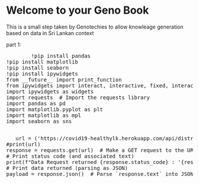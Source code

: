 # Welcome to your Geno Book

This is a small step taken by Genotechies to allow knowleage generation based on data in Sri Lankan context
<html>
  <head>
    <title>An active web page</title>
<!--     <script type="text/x-thebe-config">
      {
        bootstrap: true,
        selector: "pre",
        requestKernel: true,
    binderOptions: {
        repo: "binder-examples/requirements",
        ref: "master",
    },
      }
    </script>
  <script src="https://unpkg.com/thebe@latest/lib/index.js"></script>
     <script >$.getScript("https://unpkg.com/thebe@latest")
    .done(function (script, textStatus) {
           thebelab.events.on("request-kernel")((kernel) => {
    // Find any cells with an initialization tag and ask Thebe to run them when ready
    kernel.requestExecute({code: "import numpy as np"})
    kernel.requestExecute({code: "import matplotlib.pyplot as plt"})
      });
    })
</script> -->
  </head>
  <body>
 part 1:
  <!--   <pre>
    %matplotlib inline
import ipywidgets as widgets
import requests  # Import the requests library
import pandas as pd
import matplotlib.pyplot as plt
import matplotlib as mpl
import seaborn as sns
    </pre>
    Sed do eiusmod tempor incididunt ut labore et dolore magna aliqua:
    <pre data-executable="true">
x = np.linspace(0,10)
plt.plot(x, np.sin(x))
plt.plot(x, np.cos(x))
    </pre> -->
     <pre data-executable>
        !pip install pandas
!pip install matplotlib
!pip install seaborn
!pip install ipywidgets
from __future__ import print_function
from ipywidgets import interact, interactive, fixed, interact_manual
import ipywidgets as widgets
import requests  # Import the requests library
import pandas as pd
import matplotlib.pyplot as plt
import matplotlib as mpl
import seaborn as sns
  </pre>
   <pre data-executable>
   url = ('https://covid19-healthylk.herokuapp.com/api/districtstotal?startdate=2021-08-31&enddate=2021-09-31')
#print(url)
response = requests.get(url)  # Make a GET request to the URL
# Print status code (and associated text)
print(f"Data Request returned {response.status_code} : '{response.reason}'")
# Print data returned (parsing as JSON)
payload = response.json()  # Parse `response.text` into JSON
   </pre>
 <script src="_static/juniper.min.js"></script>
 
 <script>new Juniper({ repo: 'GenoTechies/spacy-io-binder',isolateCells:false })</script>
  </body>
</html>
<!-- 
https://github.com/executablebooks/thebe/blob/65800aa141f708476e953c080f12ebbadcf8dd2d/docs/_static/html_examples/demo-status-widget.html -->
